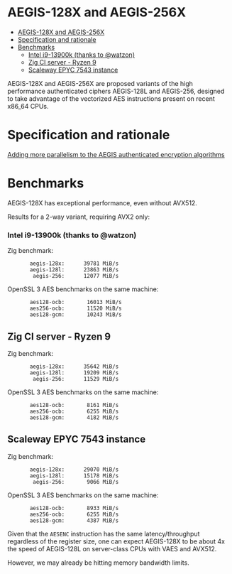 # AEGIS-128X and AEGIS-256X

- [AEGIS-128X and AEGIS-256X](#aegis-128x-and-aegis-256x)
- [Specification and rationale](#specification-and-rationale)
- [Benchmarks](#benchmarks)
    - [Intel i9-13900k (thanks to @watzon)](#intel-i9-13900k-thanks-to-watzon)
  - [Zig CI server - Ryzen 9](#zig-ci-server---ryzen-9)
  - [Scaleway EPYC 7543 instance](#scaleway-epyc-7543-instance)

AEGIS-128X and AEGIS-256X are proposed variants of the high performance authenticated ciphers AEGIS-128L and AEGIS-256, designed to take advantage of the vectorized AES instructions present on recent x86_64 CPUs.

# Specification and rationale

[Adding more parallelism to the AEGIS authenticated encryption algorithms](https://eprint.iacr.org/2023/523)

# Benchmarks

AEGIS-128X has exceptional performance, even without AVX512.

Results for a 2-way variant, requiring AVX2 only:

### Intel i9-13900k (thanks to @watzon)

Zig benchmark:

```text
       aegis-128x:      39781 MiB/s
       aegis-128l:      23863 MiB/s
        aegis-256:      12077 MiB/s
```

OpenSSL 3 AES benchmarks on the same machine:

```text
       aes128-ocb:       16013 MiB/s
       aes256-ocb:       11520 MiB/s
       aes128-gcm:       10243 MiB/s
```

## Zig CI server - Ryzen 9

Zig benchmark:

```text
       aegis-128x:      35642 MiB/s
       aegis-128l:      19209 MiB/s
        aegis-256:      11529 MiB/s
```

OpenSSL 3 AES benchmarks on the same machine:

```text
       aes128-ocb:       8161 MiB/s
       aes256-ocb:       6255 MiB/s
       aes128-gcm:       4182 MiB/s
```

## Scaleway EPYC 7543 instance

Zig benchmark:

```text
       aegis-128x:      29070 MiB/s
       aegis-128l:      15178 MiB/s
        aegis-256:       9066 MiB/s
```

OpenSSL 3 AES benchmarks on the same machine:

```text
       aes128-ocb:       8933 MiB/s
       aes256-ocb:       6255 MiB/s
       aes128-gcm:       4387 MiB/s
```

Given that the `AESENC` instruction has the same latency/throughput regardless of the register size, one can expect AEGIS-128X to be about 4x the speed of AEGIS-128L on server-class CPUs with VAES and AVX512.

However, we may already be hitting memory bandwidth limits.
